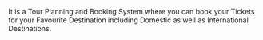 It is a Tour Planning and Booking System where you can book your Tickets for your Favourite Destination including Domestic as well as International Destinations.
